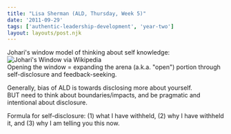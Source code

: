 ```yaml
---
title: "Lisa Sherman (ALD, Thursday, Week 5)"
date: '2011-09-29'
tags: ['authentic-leadership-development', 'year-two']
layout: layouts/post.njk
---
```


Johari's window model of thinking about self knowledge:\
![Johari's Window via Wikipedia](http://upload.wikimedia.org/wikipedia/commons/2/2c/Johari_Window.PNG)\
Opening the window = expanding the arena (a.k.a. "open") portion through self-disclosure and feedback-seeking.

Generally, bias of ALD is towards disclosing more about yourself.\
BUT need to think about boundaries/impacts, and be pragmatic and intentional about disclosure.

Formula for self-disclosure: (1) what I have withheld, (2) why I have withheld it, and (3) why I am telling you this now.

